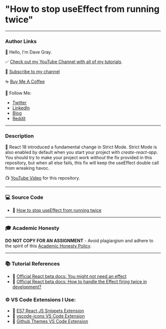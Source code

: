 # "How to stop useEffect from running twice"

---

### Author Links

👋 Hello, I'm Dave Gray.

✅ [Check out my YouTube Channel with all of my tutorials](https://www.youtube.com/DaveGrayTeachesCode).

🚩 [Subscribe to my channel](https://bit.ly/3nGHmNn)

☕ [Buy Me A Coffee](https://buymeacoffee.com/DaveGray)

🚀 Follow Me:

- [Twitter](https://twitter.com/yesdavidgray)
- [LinkedIn](https://www.linkedin.com/in/davidagray/)
- [Blog](https://yesdavidgray.com)
- [Reddit](https://www.reddit.com/user/DaveOnEleven)

---

### Description

📝 React 18 introduced a fundamental change in Strict Mode. Strict Mode is also enabled by default when you start your project with _create-react-app_. You should try to make your project work _without_ the fix provided in this repository, but when all else fails, this fix will keep the useEffect double call from wreaking havoc.

📺 [YouTube Video](https://youtu.be/81faZzp18NM) for this repository.

---

### 💻 Source Code

- 🔗 [How to stop useEffect from running twice](https://github.com/gitdagray/useeffect_fix)

---

### 🎓 Academic Honesty

**DO NOT COPY FOR AN ASSIGNMENT** - Avoid plagiargism and adhere to the spirit of this [Academic Honesty Policy](https://www.freecodecamp.org/news/academic-honesty-policy/).

---

### 📚 Tutorial References

- 🔗 [Official React beta docs: You might not need an effect](https://beta.reactjs.org/learn/you-might-not-need-an-effect)
- 🔗 [Official React beta docs: How to handle the Effect firing twice in development?](https://beta.reactjs.org/learn/synchronizing-with-effects#how-to-handle-the-effect-firing-twice-in-development)

### ⚙ VS Code Extensions I Use:

- 🔗 [ES7 React JS Snippets Extension](https://marketplace.visualstudio.com/items?itemName=dsznajder.es7-react-js-snippets)
- 🔗 [vscode-icons VS Code Extension](https://marketplace.visualstudio.com/items?itemName=vscode-icons-team.vscode-icons)
- 🔗 [Github Themes VS Code Extension](https://marketplace.visualstudio.com/items?itemName=GitHub.github-vscode-theme)




